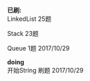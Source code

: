 **已刷:**  
LinkedList 25题   

Stack   23题

Queue   1题  2017/10/29

**doing**  
开始String 刷题  2017/10/29
